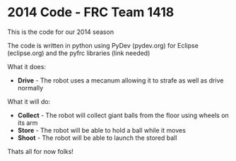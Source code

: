# 2014 Code - FRC Team 1418

This is the code for our 2014 season

The code is written in python using PyDev (pydev.org) for Eclipse (eclipse.org)  and the pyfrc libraries (link needed)

What it does:
* **Drive** - The robot uses a mecanum allowing it to strafe as well as drive normally

What it will do:
* **Collect** - The robot will collect giant balls from the floor using wheels on its arm
* **Store** - The robot will be able to hold a ball while it moves
* **Shoot** - The robot will be able to launch the stored ball

Thats all for now folks!